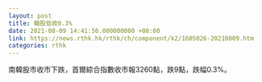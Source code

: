 ```yaml
---
layout: post
title: 韓股低收0.3%
date: 2021-08-09 14:41:50.000000000 +08:00
link: https://news.rthk.hk/rthk/ch/component/k2/1605026-20210809.htm
categories: rthk
---
```


南韓股市收市下跌，首爾綜合指數收市報3260點，跌9點，跌幅0.3%。
